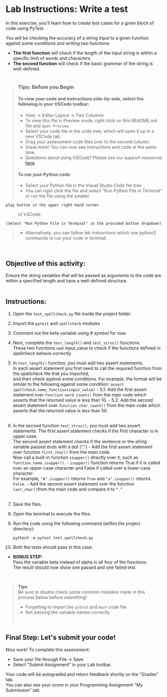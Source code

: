 # Lab Instructions: Write a test

In this exercise, you'll learn how to create test cases for a given block of code using PyTest.

You will be checking the accuracy of a string input to a given function against some conditions and writing two functions:

- **The first function** will check if the length of the input string is within a  
  specific limit of words and characters.
- **The second function** will check if the basic grammar of the string is well-defined.
  <br><br>

> ### **Tips: Before you Begin**
>
> #### **To view your code and instructions side-by-side**, select the following in your VSCode toolbar:
>
> - View -> Editor Layout -> Two Columns
> - To view this file in Preview mode, right click on this README.md file and `Open Preview`
> - Select your code file in the code tree, which will open it up in a new VSCode tab.
> - Drag your assessment code files over to the second column.
> - Great work! You can now see instructions and code at the same time.
> - Questions about using VSCode? Please see our support resources [here](https://www.coursera.org/learn/programming-in-python/supplement/2IEyt/visual-studio-code-on-coursera).
>
> #### **To run your Python code**
>
> - Select your Python file in the Visual Studio Code file tree
> - You can right click the file and select "Run Python File in Terminal"
>   or run the file using the smaller

    play button in the upper right-hand corner

> of VSCode.

    (Select "Run Python File in Terminal" in the provided button dropdown)

> - Alternatively, you can follow lab instructions which use python3 commands to run your code in terminal.

<br>

## Objective of this activity:

Ensure the string variables that will be passed as arguments to the code are within a specified length and have a well-defined structure.<br><br>

## Instructions:

1. Open the `test_spellcheck.py` file inside the project folder.

2. Import the `pytest` and `spellcheck` modules.
3. Comment out the beta variable using # symbol for now.
4. Next, complete the `test_length()` and `test_struc()` functions.  
   These two functions use input_value to check if the functions defined in spellcheck behave correctly.
5. In `test_length()` function, you must add two assert statements.  
    In each assert statement you first need to call the required function from the spellcheck file that you imported,  
    and then check against some conditions. For example, the format will be similar to the following against some condition:
   ` assert spellcheck.some_function(input_value) ` - 5.1: Add the first assert statement over `function word_count()` from the main code which asserts that the returned value is less than 10. - 5.2: Add the second assert statement over `function char_count()` from the main code which asserts that the returned value is less than 50.
   <br><br>

6. In the second function `test_struc()`, you must add two assert statements. The first assert statement checks if the first character is in upper case.  
   The second assert statement checks if the sentence or the string variable passed ends with a dot (“.”) - Add the first assert statement over function `first_char()` from the main code.  
    Now call a built-in function `isupper()` directly over it, such as `function_name.isupper()`. - `isupper()` function returns True if it is called over an upper-case character and False if called over a lower-case character.  
    For example, `"A".isupper()` returns `True` and `"a".isupper()` returns `False`. - Add the second assert statement over the function `last_char()`from the main code and compare it to `“.” `
   <br><br>

7. Save the files.
8. Open the terminal to execute the files.
9. Run the code using the following command (within the project directory):
   ```
   python3 -m pytest test_spellcheck.py
   ```
10. Both the tests should pass in this case.

- **BONUS STEP:**<br>
  Pass the variable beta instead of alpha in all four of the functions.  
  The result should now show one passed and one failed test.

<br>

> **Tips**<br>
> Be sure to double check some common mistakes made in this process
> below before submitting!
>
> - Forgetting to import the `pytest` and `main` code file
> - Not passing the variable names correctly
>
> <br>

## Final Step: Let's submit your code!

Nice work! To complete this assessment:

- Save your file through File -> Save
- Select "Submit Assignment" in your Lab toolbar.

Your code will be autograded and return feedback shortly on the "Grades" tab.  
You can also see your score in your Programming Assignment "My Submission" tab.
<br> <br>
